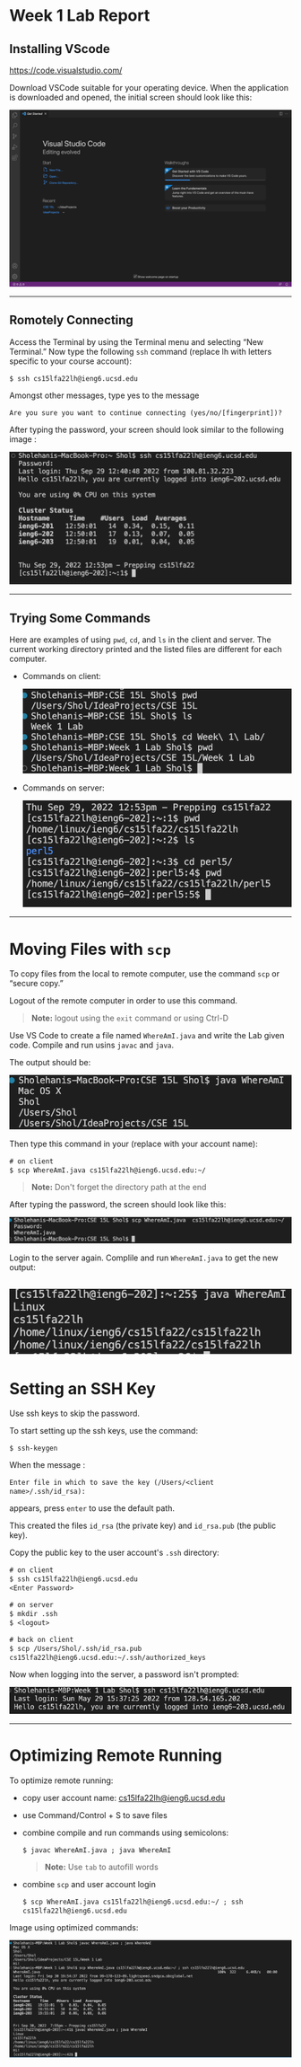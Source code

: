 # Week 1 Lab Report
## Installing VScode
 
https://code.visualstudio.com/

Download VSCode suitable for your operating device.
When the application is downloaded and opened, the initial screen should look like this:

![VSCode-Login](Images/Week1/VSCodeLogIn.png)

---

## Romotely Connecting

Access the Terminal by using the Terminal menu and selecting “New Terminal.” Now type the following `ssh` command (replace lh with letters specific to your course account):
```
$ ssh cs15lfa22lh@ieng6.ucsd.edu
```

Amongst other messages, type yes to the message 

```
Are you sure you want to continue connecting (yes/no/[fingerprint])?
```

After typing the password, your screen should look similar to the following image :

![Server_Login_Password](Images/Week1/server-login-password.png)

---

## Trying Some Commands

Here are examples of using `pwd`, `cd`, and `ls` in the client and server. The current working directory printed and the listed files are different for each computer. 

* Commands on client:

    ![Local_Command_Test](Images/Week1/local-command-test.png)

* Commands on server:

    ![Server_Commend_Test](Images/Week1/server-command-test.png)

---

# Moving Files with `scp`

To copy files from the local to remote computer, use the command `scp` or “secure copy.” 

Logout of the remote computer in order to use this command. 
> **Note:** logout using the `exit` command or using Ctrl-D

Use VS Code to create a file named `WhereAmI.java` and write the Lab given code.
Compile and run usins `javac` and `java`. 

The output should be:

![WhereAm1-local-output](Images/Week1/whereAmI-local-output.png)

Then type this command in your (replace with your account name):

```
# on client
$ scp WhereAmI.java cs15lfa22lh@ieng6.ucsd.edu:~/
```

> **Note:** Don't forget the directory path at the end

After typing the password, the screen should look like this:

![scp-1st-Attempt](Images/Week1/scp-inital-attempt.png)

Login to the server again. Complile and run `WhereAmI.java` to get the new output:

![WhereAmI-server-output](Images/Week1/whereAmI-server-output.png)
---

# Setting an SSH Key

Use ssh keys to skip the password. 

To start setting up the ssh keys, use the command:

```
$ ssh-keygen
```
When the message :
```
Enter file in which to save the key (/Users/<client name>/.ssh/id_rsa):
```
appears, press `enter` to use the default path.

This created the files `id_rsa` (the private key) and `id_rsa.pub` (the public key). 

Copy the public key to the user account's `.ssh` directory:

```
# on client
$ ssh cs15lfa22lh@ieng6.ucsd.edu
<Enter Password>
```
```
# on server
$ mkdir .ssh
$ <logout>
```
```
# back on client
$ scp /Users/Shol/.ssh/id_rsa.pub cs15lfa22lh@ieng6.ucsd.edu:~/.ssh/authorized_keys
```

Now when logging into the server, a password isn't prompted:

![Server_Login_No_Pass](Images/Week1/server-login-no-password.png)

---

# Optimizing Remote Running

To optimize remote running: 

* copy user account name: cs15lfa22lh@ieng6.ucsd.edu
* use Command/Control + S to save files
* combine compile and run commands using semicolons:

    ```
    $ javac WhereAmI.java ; java WhereAmI
    ```
    > **Note:** Use `tab` to autofill words

* combine `scp` and user account login

    ```
    $ scp WhereAmI.java cs15lfa22lh@ieng6.ucsd.edu:~/ ; ssh cs15lfa22lh@ieng6.ucsd.edu
    ```

Image using optimized commands:

![Optimized_Run](Images/Week1/optimized-run.png)


